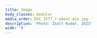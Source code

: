 ```yaml
---
title: Image
body_classes: modular
media_order: DSC_3377_r-about-min.jpg
description: 'Photo: Zsolt Kudar, 2023'
wide: '0'
---
```

